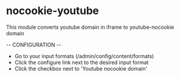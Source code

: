# nocookie-youtube
This module converts youtube domain in iframe to youtube-nocookie domain

-- CONFIGURATION --

* Go to your input formats (/admin/config/content/formats)
* Click the configure link next to the desired input format
* Click the checkbox next to 'Youtube nocookie domain'
